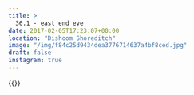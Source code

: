 ```yaml
---
title: >
  36.1 - east end eve
date: 2017-02-05T17:23:07+00:00
location: "Dishoom Shoreditch"
image: "/img/f84c25d9434dea3776714637a4bf8ced.jpg"
draft: false
instagram: true
---
```


{{<photo src="/img/f84c25d9434dea3776714637a4bf8ced.jpg">}}

